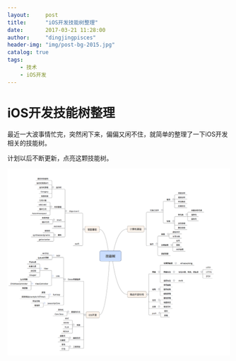 ```yaml
---
layout:     post
title:      "iOS开发技能树整理"
date:       2017-03-21 11:28:00
author:     "dingjingpisces"
header-img: "img/post-bg-2015.jpg"
catalog: true
tags:
    - 技术
    - iOS开发
---
```



# iOS开发技能树整理

最近一大波事情忙完，突然闲下来，偏偏又闲不住，就简单的整理了一下iOS开发相关的技能树。

计划以后不断更新，点亮这颗技能树。

![我的技能树](https://github.com/dingjingpisces2015/dingjingpisces2015.github.io/blob/master/img/blog/2017.03.21/iOS_tech_tree.png?raw=true)



